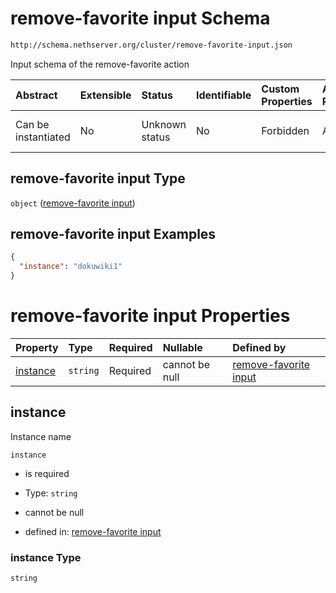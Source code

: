 # remove-favorite input Schema

```txt
http://schema.nethserver.org/cluster/remove-favorite-input.json
```

Input schema of the remove-favorite action

| Abstract            | Extensible | Status         | Identifiable | Custom Properties | Additional Properties | Access Restrictions | Defined In                                                                              |
| :------------------ | :--------- | :------------- | :----------- | :---------------- | :-------------------- | :------------------ | :-------------------------------------------------------------------------------------- |
| Can be instantiated | No         | Unknown status | No           | Forbidden         | Allowed               | none                | [remove-favorite-input.json](cluster/remove-favorite-input.json "open original schema") |

## remove-favorite input Type

`object` ([remove-favorite input](remove-favorite-input.md))

## remove-favorite input Examples

```json
{
  "instance": "dokuwiki1"
}
```

# remove-favorite input Properties

| Property              | Type     | Required | Nullable       | Defined by                                                                                                                                                   |
| :-------------------- | :------- | :------- | :------------- | :----------------------------------------------------------------------------------------------------------------------------------------------------------- |
| [instance](#instance) | `string` | Required | cannot be null | [remove-favorite input](remove-favorite-input-properties-instance.md "http://schema.nethserver.org/cluster/remove-favorite-input.json#/properties/instance") |

## instance

Instance name

`instance`

*   is required

*   Type: `string`

*   cannot be null

*   defined in: [remove-favorite input](remove-favorite-input-properties-instance.md "http://schema.nethserver.org/cluster/remove-favorite-input.json#/properties/instance")

### instance Type

`string`
